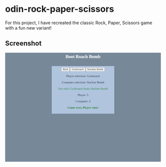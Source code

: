 # odin-rock-paper-scissors

For this project, I have recreated the classic Rock, Paper, Scissors game with a fun new variant!

## Screenshot

![Boot Roach Bomb](assets/boot-roach-bomb-600w.png)
